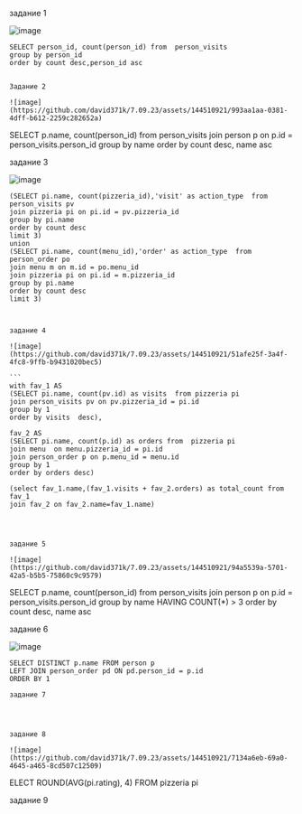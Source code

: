задание 1 

![image](https://github.com/david371k/7.09.23/assets/144510921/75040386-92aa-472a-99fa-52c896a514d1)

```
SELECT person_id, count(person_id) from  person_visits
group by person_id
order by count desc,person_id asc


Задание 2

![image](https://github.com/david371k/7.09.23/assets/144510921/993aa1aa-0381-4dff-b612-2259c282652a)

```
SELECT p.name, count(person_id) from  person_visits
join person p on p.id = person_visits.person_id
group by name
order by count desc, name asc


задание 3

![image](https://github.com/david371k/7.09.23/assets/144510921/1a396f5b-e8fc-4489-8b34-98f9dab75aed)

````
(SELECT pi.name, count(pizzeria_id),'visit' as action_type  from  person_visits pv
join pizzeria pi on pi.id = pv.pizzeria_id
group by pi.name
order by count desc
limit 3)
union
(SELECT pi.name, count(menu_id),'order' as action_type  from  person_order po
join menu m on m.id = po.menu_id
join pizzeria pi on pi.id = m.pizzeria_id
group by pi.name
order by count desc
limit 3)



задание 4

![image](https://github.com/david371k/7.09.23/assets/144510921/51afe25f-3a4f-4fc8-9ffb-b9431020bec5)

```
with fav_1 AS
(SELECT pi.name, count(pv.id) as visits  from pizzeria pi
join person_visits pv on pv.pizzeria_id = pi.id 
group by 1
order by visits  desc),

fav_2 AS
(SELECT pi.name, count(p.id) as orders from  pizzeria pi
join menu  on menu.pizzeria_id = pi.id
join person_order p on p.menu_id = menu.id
group by 1
order by orders desc)

(select fav_1.name,(fav_1.visits + fav_2.orders) as total_count from fav_1
join fav_2 on fav_2.name=fav_1.name)




задание 5

![image](https://github.com/david371k/7.09.23/assets/144510921/94a5539a-5701-42a5-b5b5-75860c9c9579)

````

SELECT p.name, count(person_id) from  person_visits
join person p on p.id = person_visits.person_id
group by name
HAVING COUNT(*) > 3
order by count desc, name asc

задание 6

![image](https://github.com/david371k/7.09.23/assets/144510921/66ba719c-cfa4-4dec-b228-4ad718c97426)

````
SELECT DISTINCT p.name FROM person p
LEFT JOIN person_order pd ON pd.person_id = p.id
ORDER BY 1

задание 7




задание 8

![image](https://github.com/david371k/7.09.23/assets/144510921/7134a6eb-69a0-4645-a465-8cd507c12509)
````
ELECT ROUND(AVG(pi.rating), 4) FROM pizzeria pi

задание 9 


